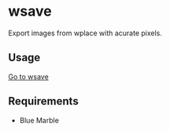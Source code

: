 # wsave

Export images from wplace with acurate pixels.

## Usage
[Go to wsave](https://floppadev.github.io/wsave)

## Requirements

- Blue Marble
